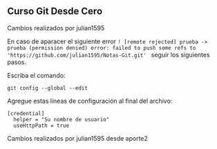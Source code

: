 ## Curso Git Desde Cero

Cambios realizados por julian1595

En caso de aparacer el siguiente error
`! [remote rejected] prueba -> prueba (permission denied)
error: failed to push some refs to 'https://github.com/julian1595/Notas-Git.git'
`
seguir los siguientes pasos.

Escriba el comando:

````
git config --global --edit
````

Agregue estas líneas de configuración al final del archivo:
````
[credential]
  helper = "Su nombre de usuario"
  useHttpPath = true
````

Cambios realizados por julian1595 desde aporte2
